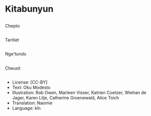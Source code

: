 # Kitabunyun

##
Chepto

##
Taritiet

##
Nge'tundo

##
Cheusit

##
* License: [CC-BY]
* Text: Oku Modesto
* Illustration: Rob Owen, Marleen Visser, Katrien Coetzer, Wiehan de Jager, Karen Lilje, Catherine Groenewald, Alice Toich
* Translation: Naomie
* Language: kln
